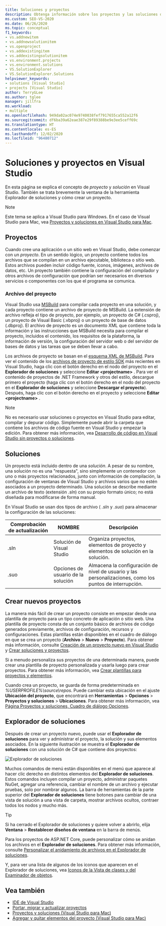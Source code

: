 ```yaml
---
title: Soluciones y proyectos
description: Obtenga información sobre los proyectos y las soluciones de Visual Studio y aprenda a crear un nuevo proyecto con la herramienta Explorador de soluciones.
ms.custom: SEO-VS-2020
ms.date: 06/26/2020
ms.topic: conceptual
f1_keywords:
- vs.addnewitem
- vs.addnewsolutionitem
- vs.openproject
- vs.addexistingitem
- vs.addexistingsolutionitem
- vs.environment.projects
- vs.environment.solutions
- VS.SolutionExplorer
- VS.SolutionExplorer.Solutions
helpviewer_keywords:
- solutions [Visual Studio]
- projects [Visual Studio]
author: TerryGLee
ms.author: tglee
manager: jillfra
ms.workload:
- multiple
ms.openlocfilehash: 949da02ac074e9740038fef7917655ca552a12f6
ms.sourcegitcommit: df6ba39a62eae387e29f89388be9e3ee5ceff69c
ms.translationtype: HT
ms.contentlocale: es-ES
ms.lasthandoff: 12/02/2020
ms.locfileid: "96480712"
---
```

# <a name="solutions-and-projects-in-visual-studio"></a>Soluciones y proyectos en Visual Studio

En esta página se explica el concepto de *proyecto* y *solución* en Visual Studio. También se trata brevemente la ventana de la herramienta Explorador de soluciones y cómo crear un proyecto.

> [!NOTE]
> Este tema se aplica a Visual Studio para Windows. En el caso de Visual Studio para Mac, vea [Proyectos y soluciones en Visual Studio para Mac](/visualstudio/mac/projects-and-solutions).

## <a name="projects"></a>Proyectos

Cuando cree una aplicación o un sitio web en Visual Studio, debe comenzar con un *proyecto*. En un sentido lógico, un proyecto contiene todos los archivos que se compilan en un archivo ejecutable, biblioteca o sitio web. Estos archivos pueden incluir código fuente, iconos, imágenes, archivos de datos, etc. Un proyecto también contiene la configuración del compilador y otros archivos de configuración que podrían ser necesarios en diversos servicios o componentes con los que el programa se comunica.

### <a name="project-file"></a>Archivo del proyecto

Visual Studio usa [MSBuild](../msbuild/msbuild.md) para compilar cada proyecto en una solución, y cada proyecto contiene un archivo de proyecto de MSBuild. La extensión de archivo refleja el tipo de proyecto, por ejemplo, un proyecto de C# (.csproj), un proyecto de Visual Basic (.vbproj) o un proyecto de base de datos (.dbproj). El archivo de proyecto es un documento XML que contiene toda la información y las instrucciones que MSBuild necesita para compilar el proyecto, incluidos el contenido, los requisitos de la plataforma, la información de versión, la configuración del servidor web o del servidor de bases de datos y las tareas que se deben llevar a cabo.

Los archivos de proyecto se basan en el [esquema XML de MSBuild](../msbuild/msbuild-project-file-schema-reference.md). Para ver el contenido de los [archivos de proyecto de estilo SDK](../msbuild/how-to-use-project-sdk.md) más recientes en Visual Studio, haga clic con el botón derecho en el nodo del proyecto en el **Explorador de soluciones** y seleccione **Editar \<projectname\>** . Para ver el contenido de proyectos de .NET Framework y otros del estilo, descargue primero el proyecto (haga clic con el botón derecho en el nodo del proyecto en el **Explorador de soluciones** y seleccione **Descargar el proyecto**). Después, haga clic con el botón derecho en el proyecto y seleccione **Editar \<projectname\>** .

> [!NOTE]
> No es necesario usar soluciones o proyectos en Visual Studio para editar, compilar y depurar código. Simplemente puede abrir la carpeta que contiene los archivos de código fuente en Visual Studio y empezar la edición. Para obtener más información, vea [Desarrollo de código en Visual Studio sin proyectos o soluciones](../ide/develop-code-in-visual-studio-without-projects-or-solutions.md).

## <a name="solutions"></a>Soluciones

Un proyecto está incluido dentro de una *solución*. A pesar de su nombre, una solución no es una "respuesta", sino simplemente un contenedor con uno o más proyectos relacionados, junto con información de compilación, la configuración de ventanas de Visual Studio y archivos varios que no estén asociados a un proyecto determinado. Una solución se describe mediante un archivo de texto (extensión *.sln*) con su propio formato único; no está diseñada para modificarse de forma manual.

En Visual Studio se usan dos tipos de archivo ( *.sln* y *.suo*) para almacenar la configuración de las soluciones:

|Comprobación de actualización|NOMBRE|Descripción|
|---------------|----------|-----------------|
|.sln|Solución de Visual Studio|Organiza proyectos, elementos de proyecto y elementos de solución en la solución.|
|.suo|Opciones de usuario de la solución|Almacena la configuración de nivel de usuario y las personalizaciones, como los puntos de interrupción.|

## <a name="create-new-projects"></a>Crear nuevos proyectos

La manera más fácil de crear un proyecto consiste en empezar desde una plantilla de proyecto para un tipo concreto de aplicación o sitio web. Una plantilla de proyecto consta de un conjunto básico de archivos de código generados previamente, archivos de configuración, recursos y configuraciones. Estas plantillas están disponibles en el cuadro de diálogo en que se crea un proyecto (**Archivo** > **Nuevo** > **Proyecto**). Para obtener más información, consulte [Creación de un proyecto nuevo en Visual Studio](create-new-project.md) y [Crear soluciones y proyectos](../ide/creating-solutions-and-projects.md).

Si a menudo personaliza sus proyectos de una determinada manera, puede crear una plantilla de proyecto personalizada y usarla luego para crear proyectos. Para obtener más información, vea [Crear plantillas para proyectos y elementos](../ide/creating-project-and-item-templates.md).

Cuando crea un proyecto, se guarda de forma predeterminada en *%USERPROFILE%\source\repos*. Puede cambiar esta ubicación en el ajuste **Ubicación del proyecto**, que encontrará en **Herramientas** > **Opciones** > **Proyectos y soluciones** > **Ubicaciones**. Para obtener más información, vea [Página Proyectos y soluciones, Cuadro de diálogo Opciones](../ide/reference/projects-and-solutions-options-dialog-box.md).

## <a name="solution-explorer"></a>Explorador de soluciones

Después de crear un proyecto nuevo, puede usar el **Explorador de soluciones** para ver y administrar el proyecto, la solución y sus elementos asociados. En la siguiente ilustración se muestra el **Explorador de soluciones** con una solución de C# que contiene dos proyectos:

![Explorador de soluciones](../ide/media/vs2015_solution_explorer.png)

Muchos comandos de menú están disponibles en el menú que aparece al hacer clic derecho en distintos elementos del **Explorador de soluciones**. Estos comandos incluyen compilar un proyecto, administrar paquetes NuGet, agregar una referencia, cambiar el nombre de un archivo y ejecutar pruebas, solo por nombrar algunos. La barra de herramientas de la parte superior del **Explorador de soluciones** tiene botones para cambiar de una vista de solución a una vista de carpeta, mostrar archivos ocultos, contraer todos los nodos y mucho más.

> [!TIP]
> Si ha cerrado el Explorador de soluciones y quiere volver a abrirlo, elija **Ventana** > **Restablecer diseños de ventana** en la barra de menús.

Para los proyectos de ASP.NET Core, puede personalizar cómo se anidan los archivos en el **Explorador de soluciones**. Para obtener más información, consulte [Personalizar el anidamiento de archivos en el Explorador de soluciones](file-nesting-solution-explorer.md).

Y, para ver una lista de algunos de los iconos que aparecen en el Explorador de soluciones, vea [Iconos de la Vista de clases y del Examinador de objetos](class-view-and-object-browser-icons.md).

## <a name="see-also"></a>Vea también

- [IDE de Visual Studio](../get-started/visual-studio-ide.md)
- [Portar, migrar y actualizar proyectos](../porting/port-migrate-and-upgrade-visual-studio-projects.md)
- [Proyectos y soluciones (Visual Studio para Mac)](/visualstudio/mac/projects-and-solutions)
- [Agregar y quitar elementos del proyecto (Visual Studio para Mac)](/visualstudio/mac/add-and-remove-project-items)
